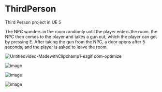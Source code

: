 # ThirdPerson
 Third Person project in UE 5

The NPC wanders in the room randomly until the player enters the room. the NPC then comes to the player and takes a gun out, which the player can get by pressing E. After taking the gun from the NPC, a door opens after 5 seconds, and the player is asked to leave the room.

![Untitledvideo-MadewithClipchamp1-ezgif com-optimize](https://github.com/user-attachments/assets/4d892cdd-dad8-419a-b05f-4e3fb95b3592)

![image](https://github.com/user-attachments/assets/b83b4cbc-8cee-45f3-a099-ee57b43d3230)

![image](https://github.com/user-attachments/assets/25e9513a-501a-4363-a13e-777299c9cb35)

![image](https://github.com/user-attachments/assets/5d4bd79c-840f-4bb2-a0ae-24bca752f7db)

